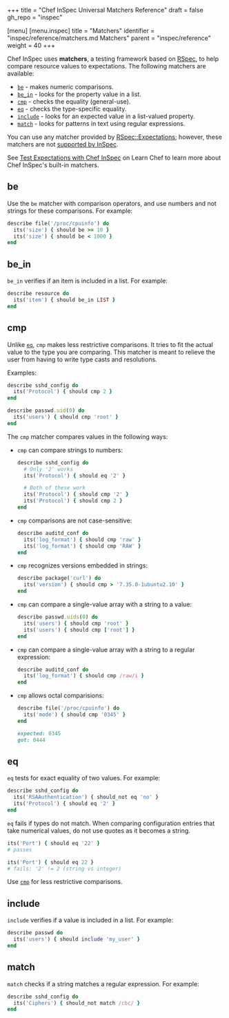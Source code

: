 +++
title = "Chef InSpec Universal Matchers Reference"
draft = false
gh_repo = "inspec"

[menu]
  [menu.inspec]
    title = "Matchers"
    identifier = "inspec/reference/matchers.md Matchers"
    parent = "inspec/reference"
    weight = 40
+++

Chef InSpec uses **matchers**, a testing framework based on [RSpec](https://rspec.info/), to help compare resource values to expectations. The following matchers are available:

- [`be`](#be) - makes numeric comparisons.
- [`be_in`](#be_in) - looks for the property value in a list.
- [`cmp`](#cmp) - checks the equality (general-use).
- [`eq`](#eq) - checks the type-specific equality.
- [`include`](#include) - looks for an expected value in a list-valued property.
- [`match`](#match) - looks for patterns in text using regular expressions.

You can use any matcher provided by [RSpec::Expectations](https://relishapp.com/rspec/rspec-expectations/docs); however, these matchers are not [supported by InSpec](/inspec/inspec_and_friends/#rspec).

See [Test Expectations with Chef InSpec](https://learn.chef.io/courses/course-v1:chef+Inspec101+Perpetual/about) on Learn Chef to learn more about Chef InSpec's built-in matchers.

## be

Use the `be` matcher with comparison operators, and use numbers and not strings for these comparisons. For example:

```ruby
describe file('/proc/cpuinfo') do
  its('size') { should be >= 10 }
  its('size') { should be < 1000 }
end
```

## be_in

`be_in` verifies if an item is included in a list. For example:

```ruby
describe resource do
  its('item') { should be_in LIST }
end
```

## cmp

Unlike [`eq`](#eq), `cmp` makes less restrictive comparisons. It tries to fit the actual value to the type you are comparing. This matcher is meant to relieve the user from having to write type casts and resolutions.

Examples:

```ruby
describe sshd_config do
  its('Protocol') { should cmp 2 }
end

describe passwd.uid(0) do
  its('users') { should cmp 'root' }
end
```

The `cmp` matcher compares values in the following ways:

- `cmp` can compare strings to numbers:

  ```ruby
  describe sshd_config do
    # Only '2' works
    its('Protocol') { should eq '2' }

    # Both of these work
    its('Protocol') { should cmp '2' }
    its('Protocol') { should cmp 2 }
  end
  ```

- `cmp` comparisons are not case-sensitive:

  ```ruby
  describe auditd_conf do
    its('log_format') { should cmp 'raw' }
    its('log_format') { should cmp 'RAW' }
  end
  ```

- `cmp` recognizes versions embedded in strings:

  ```ruby
  describe package('curl') do
    its('version') { should cmp > '7.35.0-1ubuntu2.10' }
  end
  ```

- `cmp` can compare a single-value array with a string to a value:

  ```ruby
  describe passwd.uids(0) do
    its('users') { should cmp 'root' }
    its('users') { should cmp ['root'] }
  end
  ```

- `cmp` can compare a single-value array with a string to a regular expression:

  ```ruby
  describe auditd_conf do
    its('log_format') { should cmp /raw/i }
  end
  ```

- `cmp` allows octal comparisions:

  ```ruby
  describe file('/proc/cpuinfo') do
    its('mode') { should cmp '0345' }
  end

  expected: 0345
  got: 0444
  ```

## eq

`eq` tests for exact equality of two values. For example:

```ruby
describe sshd_config do
  its('RSAAuthentication') { should_not eq 'no' }
  its('Protocol') { should eq '2' }
end
```

`eq` fails if types do not match. When comparing configuration entries that take numerical values, do not use quotes as it becomes a string.

```ruby
its('Port') { should eq '22' }
# passes

its('Port') { should eq 22 }
# fails: '2' != 2 (string vs integer)
```

Use [`cmp`](#cmp) for less restrictive comparisons.

## include

`include` verifies if a value is included in a list. For example:

```ruby
describe passwd do
  its('users') { should include 'my_user' }
end
```

## match

`match` checks if a string matches a regular expression. For example:

```ruby
describe sshd_config do
  its('Ciphers') { should_not match /cbc/ }
end
```
